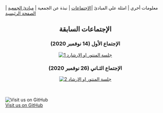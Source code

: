 
معلومات أخري | امثلة علي المبادئ  |[الإجتماعات](https://amateursanonymous.github.io/meetings) | نبذة عن الجمعية | [مبادئ الجمعية](https://amateursanonymous.github.io/principles) | [الصفحة الرئيسية](https://amateursanonymous.github.io/index-new)

## <center> الإجتماعات السابقة </center>

### <center>الإجتماع الأول (14 نوفمبر 2020)</center>
<p align="center">
  <a href="https://youtu.be/TrkS_VVPffE" target="_blank"><img src="http://img.youtube.com/vi/TrkS_VVPffE/0.jpg" alt="جلسة المنتور او الإرشارد 1"/></a>
</p>

### <center>الإجتماع الثـاني (26 نوفمبر 2020)</center>
<p align="center">
  <a href="https://youtu.be/aktP_RDeTAc" target="_blank"><img src="http://img.youtube.com/vi/aktP_RDeTAc/0.jpg" alt=" 2 جلسة المنتور او الإرشاد"/></a>
</p>

<br><br>
![Visit us on GitHub](https://raw.githubusercontent.com/amateursanonymous/amateursanonymous.github.io/main/assets/GitHub-logo-100.png)<br>
[Visit us on GitHub](https://github.com/amateursanonymous/amateursanonymous.github.io)
